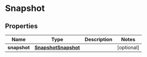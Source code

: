 

# Snapshot

## Properties

Name | Type | Description | Notes
------------ | ------------- | ------------- | -------------
**snapshot** | [**SnapshotSnapshot**](SnapshotSnapshot.md) |  |  [optional]



